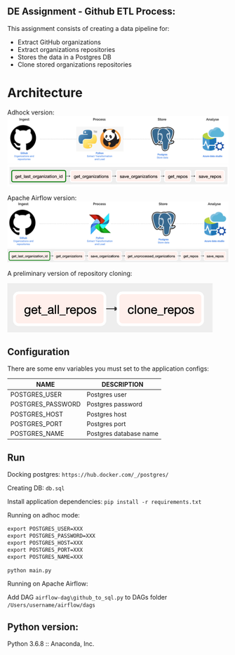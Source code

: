 ## DE Assignment - Github ETL Process:

This assignment consists of creating a data pipeline for:
- Extract GitHub organizations 
- Extract organizations repositories
- Stores the data in a Postgres DB
- Clone stored organizations repositories


# Architecture

Adhock version:
![Architecture](architecture.png?raw=true)
![](graph-view.png?raw=true)

Apache Airflow version:
![Architecture](architecture-airflow.png?raw=true)
![](graph-airflow-view.png?raw=true)

A preliminary version of repository cloning:

![](graph-airflow-clone-repo-view.png?raw=true)



## Configuration

There are some env variables you must set to the application configs:

NAME                      | DESCRIPTION
--------------------------|------------
POSTGRES_USER           | Postgres user
POSTGRES_PASSWORD       | Postgres password
POSTGRES_HOST           | Postgres host
POSTGRES_PORT           | Postgres port
POSTGRES_NAME           | Postgres database name


## Run
Docking postgres:
`https://hub.docker.com/_/postgres/`

Creating DB:
`db.sql`

Install application dependencies:
`pip install -r requirements.txt`

Running on adhoc mode:
```
export POSTGRES_USER=XXX
export POSTGRES_PASSWORD=XXX
export POSTGRES_HOST=XXX
export POSTGRES_PORT=XXX
export POSTGRES_NAME=XXX
```
`python main.py`

Running on Apache Airflow:

Add DAG `airflow-dag\github_to_sql.py` to DAGs folder `/Users/username/airflow/dags` 


## Python version:
Python 3.6.8 :: Anaconda, Inc.

